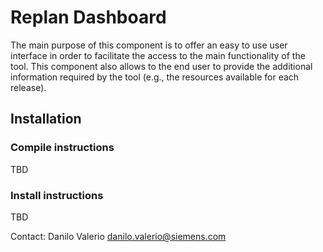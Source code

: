 # Replan Dashboard
The main purpose of this component is to offer an easy to use user interface in order to facilitate the access to the main functionality of the tool. This component also allows to the end user to provide the additional information required by the tool (e.g., the resources available for each release). 

## Installation

### Compile instructions
TBD

### Install instructions
TBD

Contact: Danilo Valerio <danilo.valerio@siemens.com> 

